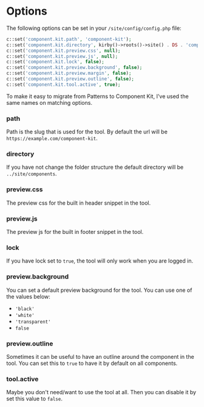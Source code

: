 # Options

The following options can be set in your `/site/config/config.php` file:

```php
c::set('component.kit.path', 'component-kit');
c::set('component.kit.directory', kirby()->roots()->site() . DS . 'components');
c::set('component.kit.preview.css', null);
c::set('component.kit.preview.js', null);
c::set('component.kit.lock', false);
c::set('component.kit.preview.background', false);
c::set('component.kit.preview.margin', false);
c::set('component.kit.preview.outline', false);
c::set('component.kit.tool.active', true);
```

To make it easy to migrate from Patterns to Component Kit, I've used the same names on matching options.

### path

Path is the slug that is used for the tool. By default the url will be `https://example.com/component-kit`.

### directory

If you have not change the folder structure the default directory will be `../site/components`.

### preview.css

The preview css for the built in header snippet in the tool.

### preview.js

The preview js for the built in footer snippet in the tool.

### lock

If you have lock set to `true`, the tool will only work when you are logged in.

### preview.background

You can set a default preview background for the tool. You can use one of the values below:

- `'black'`
- `'white'`
- `'transparent'`
- `false`

### preview.outline

Sometimes it can be useful to have an outline around the component in the tool. You can set this to `true` to have it by default on all components.

### tool.active

Maybe you don't need/want to use the tool at all. Then you can disable it by set this value to `false`.